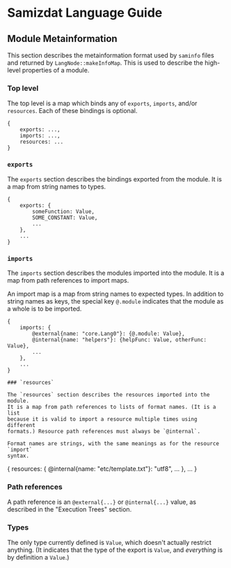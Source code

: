 Samizdat Language Guide
=======================

Module Metainformation
----------------------

This section describes the metainformation format used by `saminfo` files
and returned by `LangNode::makeInfoMap`. This is used to describe the
high-level properties of a module.

### Top level

The top level is a map which binds any of `exports`, `imports`, and/or
`resources`. Each of these bindings is optional.

```
{
    exports: ...,
    imports: ...,
    resources: ...
}
```

### `exports`

The `exports` section describes the bindings exported from the module.
It is a map from string names to types.

```
{
    exports: {
        someFunction: Value,
        SOME_CONSTANT: Value,
        ...
    },
    ...
}
```

### `imports`

The `imports` section describes the modules imported into the module.
It is a map from path references to import maps.

An import map is a map from string names to expected types. In addition to
string names as keys, the special key `@.module` indicates that the
module as a whole is to be imported.

```
{
    imports: {
        @external{name: "core.Lang0"}: {@.module: Value},
        @internal{name: "helpers"}: {helpFunc: Value, otherFunc: Value},
        ...
    },
    ...
}

### `resources`

The `resources` section describes the resources imported into the module.
It is a map from path references to lists of format names. (It is a list
because it is valid to import a resource multiple times using different
formats.) Resource path references must always be `@internal`.

Format names are strings, with the same meanings as for the resource `import`
syntax.

```
{
    resources: {
        @internal{name: "etc/template.txt"}: "utf8",
        ...
    },
    ...
}

### Path references

A path reference is an `@external{...}` or `@internal{...}` value, as
described in the "Execution Trees" section.

### Types

The only type currently defined is `Value`, which doesn't actually restrict
anything. (It indicates that the type of the export is `Value`, and
*everything* is by definition a `Value`.)
